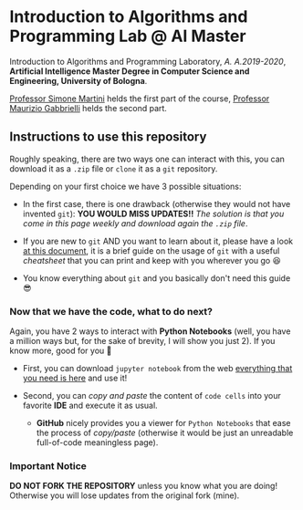 # Introduction to Algorithms and Programming Lab @ AI Master

Introduction to Algorithms and Programming Laboratory, _A. A.2019-2020_, **Artificial Intelligence Master Degree in
Computer Science and Engineering, University of Bologna**.

[Professor Simone Martini](http://cs.unibo.it/~martini) helds the first part of the course, [Professor Maurizio
Gabbrielli](http://cs.unibo.it/~gabbri) helds the second part.

## Instructions to use this repository

Roughly speaking, there are two ways one can interact with this, you can download it as a `.zip` file or `clone` it as a `git` repository.

Depending on your first choice we have 3 possible situations:

- In the first case, there is one drawback (otherwise they would not have invented `git`): **YOU WOULD MISS UPDATES!!**
_The solution is that you come in this page weekly and download again the `.zip` file_.

- If you are new to `git` AND you want to learn about it, please have a look [at this document](http://rogerdudler.github.io/git-guide/), it is a brief guide on the usage of `git` with a useful _cheatsheet_ that you can print and keep with you wherever you go :laughing:

- You know everything about `git` and you basically don't need this guide :sunglasses:

### Now that we have the code, what to do next?

Again, you have 2 ways to interact with **Python Notebooks** (well, you have a million ways but, for the sake of brevity, I will show you just 2). If you know more, good for you :muscle:

- First, you can download `jupyter notebook` from the web [everything that you need is here](https://jupyter.org/install) and use it!

- Second, you can _copy and paste_ the content of `code cells` into your favorite **IDE** and execute it as usual.
  
  - **GitHub** nicely provides you a viewer for `Python Notebooks` that ease the process of _copy/paste_ (otherwise it would be just an unreadable full-of-code meaningless page).

### Important Notice

**DO NOT FORK THE REPOSITORY** unless you know what you are doing! Otherwise you will lose updates from the original fork (mine).
